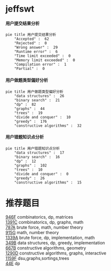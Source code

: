 # jeffswt

<!-- tabs:start -->



#### **用户提交结果分析**

```mermaid
pie title 用户提交结果分析
    "Accepted" :  62
    "Rejected" :  0
    "Wrong answer" :  29
    "Runtime error" :  6
    "Time limit exceeded" :  0
    "Memory limit exceeded" :  0
    "Compilation error" :  1
    "Partial" :  0
```

#### **用户做题类型偏好分析**

```mermaid
pie title 用户做题类型偏好分析
    "data structures" :  26
    "binary search" :  21
    "dp" :  82
    "graphs" :  44
    "trees" :  19
    "divide and conquer" :  10
    "greedy" :  176
    "constructive algorithms" :  32
```
#### **用户错题知识点分析**

```mermaid
pie title 用户错题知识点分析
    "data structures" :  17
    "binary search" :  16
    "dp" :  12
    "graphs" :  102
    "trees" :  10
    "divide and conquer" :  0
    "greedy" :  26
    "constructive algorithms" :  15
```



<!-- tabs:end -->
# 推荐题目
[946F](https://codeforces.com/contest/946/problem/F)		combinatorics,
                        dp,
                        matrices		  
[1391C](https://codeforces.com/contest/1391/problem/C)		combinatorics,
                        dp,
                        graphs,
                        math		  
[787A](https://codeforces.com/contest/787/problem/A)		brute force,
                        math,
                        number theory		  
[915G](https://codeforces.com/contest/915/problem/G)		math,
                        number theory		  
[1339A](https://codeforces.com/contest/1339/problem/A)		brute force,
                        dp,
                        implementation,
                        math		  
[349B](https://codeforces.com/contest/349/problem/B)		data structures,
                        dp,
                        greedy,
                        implementation		  
[667B](https://codeforces.com/contest/667/problem/B)		constructive algorithms,
                        geometry		  
[1290D](https://codeforces.com/contest/1290/problem/D)		constructive algorithms,
                        graphs,
                        interactive		  
[1159F](https://codeforces.com/contest/1159/problem/F)		dsu,graphs,sortings,trees		  
[44E](https://codeforces.com/contest/44/problem/E)		dp		  
